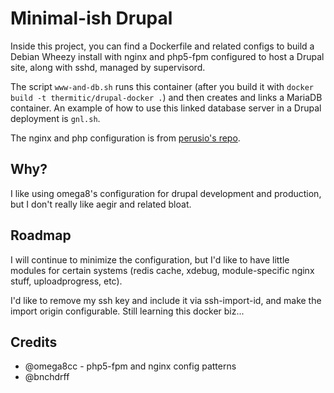 Minimal-ish Drupal
==================

Inside this project, you can find a Dockerfile and related configs to build a Debian Wheezy install with nginx and php5-fpm configured to host a Drupal site, along with sshd, managed by supervisord.

The script `www-and-db.sh` runs this container (after you build it with `docker build -t thermitic/drupal-docker .`) and then creates and links a MariaDB container. An example of how to use this linked database server in a Drupal deployment is `gnl.sh`.

The nginx and php configuration is from [perusio's repo](https://github.com/perusio/drupal-with-nginx).

## Why?

I like using omega8's configuration for drupal development and production, but I don't really like aegir and related bloat.

## Roadmap

I will continue to minimize the configuration, but I'd like to have little modules for certain systems (redis cache, xdebug, module-specific nginx stuff, uploadprogress, etc).

I'd like to remove my ssh key and include it via ssh-import-id, and make the import origin configurable. Still learning this docker biz...

## Credits

* @omega8cc - php5-fpm and nginx config patterns
* @bnchdrff
